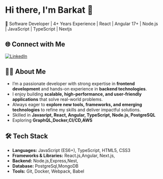 # Hi there, I'm Barkat 👋

🚀 Software Developer | 4+ Years Experience | React | Angular 17+ | Node.js | JavaScript | TypeScript | Nextjs

## 🌐 Connect with Me
[![LinkedIn](https://img.shields.io/badge/LinkedIn-blue?style=for-the-badge&logo=linkedin)](https://www.linkedin.com/in/sk-barkat-kudrath-1b9494180/)


## 👨‍💻 About Me
- I’m a passionate developer with strong expertise in **frontend development** and hands-on experience in **backend technologies**.  
- I enjoy building **scalable, high-performance, and user-friendly applications** that solve real-world problems.  
- Always eager to **explore new tools, frameworks, and emerging technologies** to refine my skills and deliver impactful solutions.
- Skilled in **Javasript, React, Angular, TypeScript, Node.js, PostgreSQL**
- Exploring **GraphQL,Docker,CI/CD,AWS**

## 🛠 Tech Stack
- **Languages:** JavaScript (ES6+), TypeScript, HTML5, CSS3  
- **Frameworks & Libraries:** React.js,Angular, Next.js,  
- **Backend:** Node.js,Express,Nest,
- **Database:** PostgreSql,MongoDB
- **Tools:** Git, Docker, Webpack, Babel





